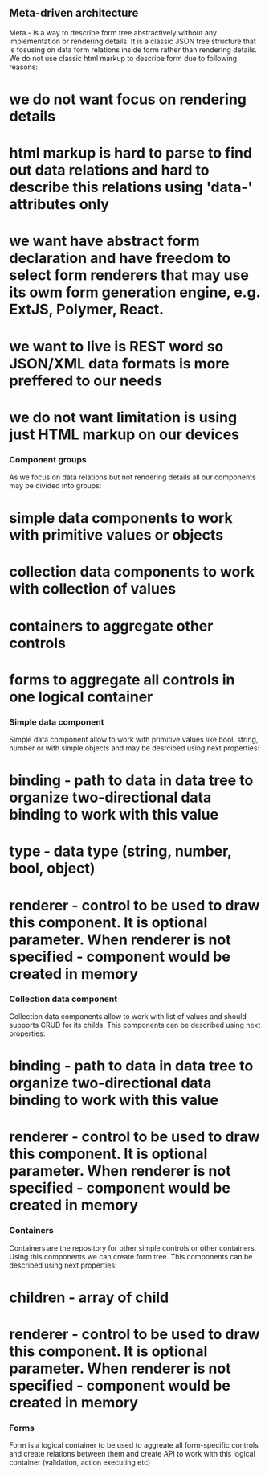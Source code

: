 ## Meta-driven architecture ##

Meta - is a way to describe form tree abstractively without any implementation or rendering details. It is a classic JSON tree structure that is fosusing on data form relations inside form rather than rendering details. We do not use classic html markup to describe form due to following reasons:
# we do not want focus on rendering details
# html markup is hard to parse to find out data relations and hard to describe this relations using 'data-' attributes only
# we want have abstract form declaration and have freedom to select form renderers that may use its owm form generation engine, e.g. ExtJS, Polymer, React.
# we want to live is REST word so JSON/XML data formats is more preffered to our needs
# we do not want limitation is using just HTML markup on our devices

### Component groups ###
As we focus on data relations but not rendering details all our components may be divided into groups:
# simple data components to work with primitive values or objects
# collection data components to work with collection of values
# containers to aggregate other controls
# forms to aggregate all controls in one logical container

### Simple data component ###
Simple data component allow to work with primitive values like bool, string, number or with simple objects and may be desrcibed using next properties:
# binding - path to data in data tree to organize two-directional data binding to work with this value
# type - data type (string, number, bool, object)
# renderer - control to be used to draw this component. It is optional parameter. When renderer is not specified - component would be created in memory

### Collection data component ###
Collection data components allow to work with list of values and should supports CRUD for its childs. This components can be described using next properties:
# binding - path to data in data tree to organize two-directional data binding to work with this value
# renderer - control to be used to draw this component. It is optional parameter. When renderer is not specified - component would be created in memory

### Containers ###
Containers are the repository for other simple controls or other containers. Using this components we can create form tree. This components can be described using next properties:
# children - array of child
# renderer - control to be used to draw this component. It is optional parameter. When renderer is not specified - component would be created in memory

### Forms ###
Form is a logical container to be used to aggreate all form-specific controls and create relations between them and create API to work with this logical container (validation, action executing etc)
